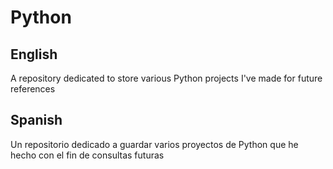 # Python

## English
A repository dedicated to store various Python projects I've made for future references

## Spanish
Un repositorio dedicado a guardar varios proyectos de Python que he hecho con el fin de consultas futuras
